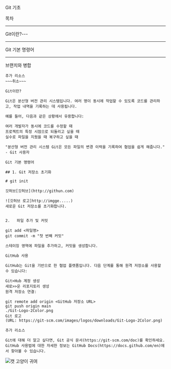 Git 기초

목차

---

Git이란?---

---

Git 기본 명령어

---

브랜치와 병합

```GitHub 사용~~~
추가 리소스
~~~취소~~~

Git이란?

Git은 분산형 버전 관리 시스템입니다. 여러 명이 동시에 작업할 수 있도록 코드를 관리하고, 작업 내역을 기록하는 데 사용됩니다.

예를 들어, 다음과 같은 상황에서 유용합니다:

여러 개발자가 동시에 코드를 수정할 때
프로젝트의 특정 시점으로 되돌리고 싶을 때
실수로 파일을 지웠을 때 복구하고 싶을 때

"분산형 버전 관리 시스템 Git은 모든 파일의 변경 이력을 기록하여 협업을 쉽게 해줍니다." - Git 사용자

Git 기본 명령어

## 1. Git 저장소 초기화

# git init

깃허브[깃허브](http://githun.com)

![깃허브 로고]http://imgge.....)
새로운 Git 저장소를 초기화합니다.


2.   파일 추가 및 커밋

git add <파일명>
git commit -m "첫 번째 커밋"

스테이징 영역에 파일을 추가하고, 커밋을 생성합니다.

GitHub 사용

GitHub는 Git을 기반으로 한 협업 플랫폼입니다. 다음 단계를 통해 원격 저장소를 사용할 수 있습니다:

Git>Hub 계정 생성
새로>>운 리포지토리 생성
원격 저장소 연결:

git remote add origin <GitHub 저장소 URL>
git push origin main
./Git-Logo-2Color.png
Git 로고
(URL: https://git-scm.com/images/logos/downloads/Git-Logo-2Color.png)

추가 리소스

Git에 대해 더 알고 싶다면, Git 공식 문서(https://git-scm.com/doc)를 확인하세요.
GitHub 사용법에 대한 자세한 정보는 GitHub Docs(https://docs.github.com/en)에서 찾아볼 수 있습니다.
```

![캣](https://cdn.aitimes.kr/news/photo/202303/27617_41603_044.jpg)
고양이 귀여
